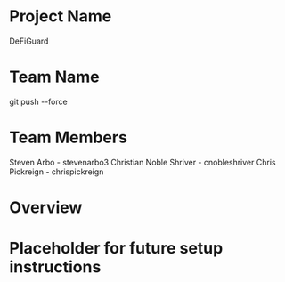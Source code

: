 # Project Name
DeFiGuard
# Team Name
git push --force
# Team Members
Steven Arbo - stevenarbo3
Christian Noble Shriver - cnobleshriver
Chris Pickreign - chrispickreign
# Overview
# Placeholder for future setup instructions 

